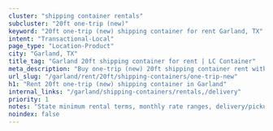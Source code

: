 ```yaml
---
cluster: "shipping container rentals"
subcluster: "20ft one-trip (new)"
keyword: "20ft one-trip (new) shipping container for rent Garland, TX"
intent: "Transactional-Local"
page_type: "Location-Product"
city: "Garland, TX"
title_tag: "Garland 20ft shipping container for rent | LC Container"
meta_description: "Buy one-trip (new) 20ft shipping container rent with local delivery in Garland, TX. LC Container — local Since 2003. Request a fast quote today."
url_slug: "/garland/rent/20ft/shipping-containers/one-trip-new"
h1: "Rent 20ft one-trip (new) shipping container in Garland"
internal_links: "/garland/shipping-containers/rentals,/delivery"
priority: 1
notes: "State minimum rental terms, monthly rate ranges, delivery/pickup fees, service area."
noindex: false
---
```


<!-- TODO: Add unique city/inventory copy, images, and internal links here. -->
